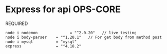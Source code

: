 # Express for api OPS-CORE


REQUIRED
```
node i nodemon				= "^2.0.20"   // live testing
node i body-parser    = "^1.20.1"   // For get body from method post
node i mysql          = "mysql"
express               = "^4.18.2"
```
